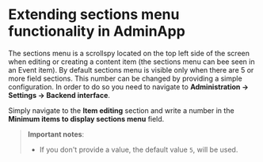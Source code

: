 # Extending sections menu functionality in AdminApp

The sections menu is a scrollspy located on the top left side of the screen when editing or creating a content item (the sections menu can bee seen in an Event item). By default sections menu is visible only when there are 5 or more field sections. This number can be changed by providing a simple configuration. In order to do so you need to navigate to **Administration -> Settings -> Backend interface**.

Simply navigate to the **Item editing** section and write a number in the **Minimum items to display sections menu** field.

> **Important notes**:
> * If you don't provide a value, the default value `5`, will be used.
